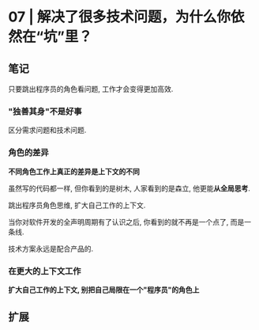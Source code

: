 # 07 | 解决了很多技术问题，为什么你依然在“坑”里？

## 笔记

只要跳出程序员的角色看问题, 工作才会变得更加高效.

### "独善其身"不是好事

区分需求问题和技术问题.

### 角色的差异

**不同角色工作上真正的差异是上下文的不同**

虽然写的代码都一样, 但你看到的是树木, 人家看到的是森立, 他更能**从全局思考**.

跳出程序员角色思维, 扩大自己工作的上下文.

当你对软件开发的全声明周期有了认识之后, 你看到的就不再是一个点了, 而是一条线.

技术方案永远是配合产品的.

### 在更大的上下文工作

**扩大自己工作的上下文, 别把自己局限在一个"程序员"的角色上**

## 扩展